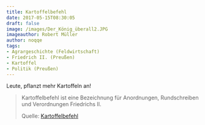 ```yaml
---
title: Kartoffelbefehl
date: 2017-05-15T08:30:05
draft: false
image: /images/Der_König_überall2.JPG
imageauthor: Robert Müller
author: noqqe
tags:
- Agrargeschichte (Feldwirtschaft)
- Friedrich II. (Preußen)
- Kartoffel
- Politik (Preußen)
---
```


Leute, pflanzt mehr Kartoffeln an!

> Kartoffelbefehl ist eine Bezeichnung für Anordnungen, Rundschreiben und
> Verordnungen Friedrichs II.
>
> Quelle: [Kartoffelbefehl](https://de.wikipedia.org/wiki/Kartoffelbefehl)